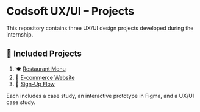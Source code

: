 # Codsoft UX/UI – Projects

This repository contains three UX/UI design projects developed during the internship.
## 📁 Included Projects

1. 🍽️ [Restaurant Menu](./UXUI-Intenship-Program/Restaurant-Menu)
2. 🛒 [E-commerce Website](./UXUI-Intenship-Program/E-commerce-Website)
3. 🧾 [Sign-Up Flow](./UXUI-Intenship-Program/Sign-Up-Flow)

Each includes a case study, an interactive prototype in Figma, and a UX/UI case study.
